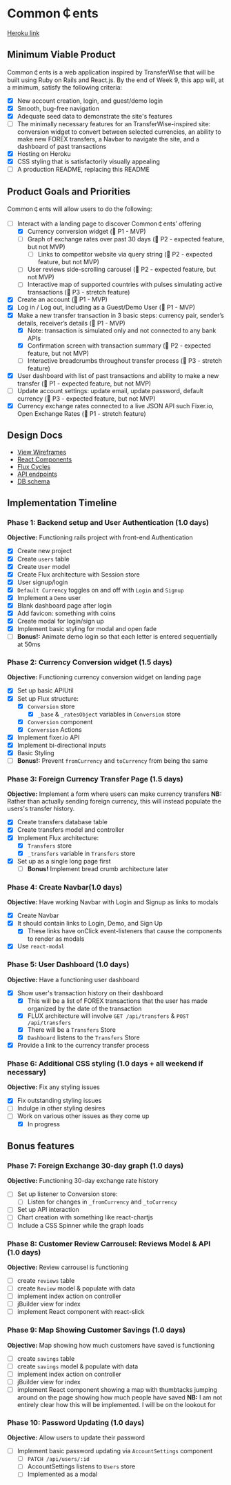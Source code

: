 # Common&#xFFE0;ents

[Heroku link][heroku]

[heroku]: https://commoncentsapp.herokuapp.com

## Minimum Viable Product

Common&#xFFE0;ents is a web application inspired by TransferWise that will be built using Ruby on Rails and React.js. By the end of Week 9, this app will, at a minimum, satisfy the following criteria:

- [x] New account creation, login, and guest/demo login
- [x] Smooth, bug-free navigation
- [x] Adequate seed data to demonstrate the site's features
- [ ] The minimally necessary features for an TransferWise-inspired site: conversion widget to convert between selected currencies, an ability to make new FOREX transfers, a Navbar to navigate the site, and a dashboard of past transactions
- [x] Hosting on Heroku
- [x] CSS styling that is satisfactorily visually appealing
- [ ] A production README, replacing this README

## Product Goals and Priorities

Common&#xFFE0;ents will allow users to do the following:

<!-- This is a Markdown checklist. Use it to keep track of your
progress. Put an x between the brackets for a checkmark: [x] -->

- [ ] Interact with a landing page to discover Common&#xFFE0;ents’ offering
  - [x] Currency conversion widget (&#x1F534; P1 - MVP)
  - [ ] Graph of exchange rates over past 30 days (&#x1F535; P2 - expected feature, but not MVP)
    - [ ] Links to competitor website via query string (&#x1F535; P2 - expected feature, but not MVP)
  - [ ] User reviews side-scrolling carousel (&#x1F535; P2 - expected feature, but not MVP)
  - [ ] Interactive map of supported countries with pulses simulating active transactions (&#x1F52E; P3 - stretch feature)
- [x] Create an account (&#x1F534; P1 - MVP)
- [x] Log in / Log out, including as a Guest/Demo User (&#x1F534; P1 - MVP)
- [x] Make a new transfer transaction in 3 basic steps: currency pair, sender’s details, receiver’s details  (&#x1F534; P1 - MVP)
  - [x] Note: transaction is simulated only and not connected to any bank APIs
  - [x] Confirmation screen with transaction summary (&#x1F535; P2 - expected feature, but not MVP)
  - [ ] Interactive breadcrumbs throughout transfer process (&#x1F52E; P3 - stretch feature)
- [x] User dashboard with list of past transactions and ability to make a new transfer (&#x1F534; P1 - expected feature, but not MVP)
- [ ] Update account settings: update email, update password, default currency (&#x1F52E; P3 - expected feature, but not MVP)
- [x] Currency exchange rates connected to a live JSON API such Fixer.io, Open Exchange Rates (&#x1F534; P1 - stretch feature)

## Design Docs
* [View Wireframes][views]
* [React Components][components]
* [Flux Cycles][flux-cycles]
* [API endpoints][api-endpoints]
* [DB schema][schema]

[views]: ./docs/views.md
[components]: ./docs/components.md
[flux-cycles]: ./docs/flux-cycles.md
[api-endpoints]: ./docs/api-endpoints.md
[schema]: ./docs/schema.md

## Implementation Timeline

### Phase 1: Backend setup and User Authentication (1.0 days)

**Objective:** Functioning rails project with front-end Authentication

- [x] Create new project
- [x] Create `users` table
- [x] Create `User` model
- [x] Create Flux architecture with Session store
- [x] User signup/login
- [x] `Default Currency` toggles on and off with `Login` and `Signup`
- [x] Implement a `Demo` user
- [x] Blank dashboard page after login
- [x] Add favicon: something with coins
- [x] Create modal for login/sign up
- [x] Implement basic styling for modal and open fade
- [ ] **Bonus!:** Animate demo login so that each letter is entered sequentially at 50ms

### Phase 2: Currency Conversion widget (1.5 days)

**Objective:** Functioning currency conversion widget on landing page

- [x] Set up basic APIUtil
- [x] Set up Flux structure:
  - [x] `Conversion` store
    - [x] `_base` & `_ratesObject` variables in `Conversion` store
  - [x] `Conversion` component
  - [x] `Conversion` Actions
- [x] Implement fixer.io API
- [x] Implement bi-directional inputs  
- [x] Basic Styling
- [ ] **Bonus!:** Prevent `fromCurrency` and `toCurrency` from being the same

### Phase 3: Foreign Currency Transfer Page (1.5 days)

**Objective:** Implement a form where users can make currency transfers
**NB:** Rather than actually sending foreign currency, this will instead
populate the users's transfer history.

- [x] Create transfers database table
- [x] Create transfers model and controller
- [x] Implement Flux architecture:
  - [x] `Transfers` store
  - [x] `_transfers` variable in `Transfers` store
- [x] Set up as a single long page first
  - [ ] **Bonus!** Implement bread crumb architecture later

### Phase 4: Create Navbar(1.0 days)

**Objective:** Have working Navbar with Login and Signup as links to modals

- [x] Create Navbar
- [x] It should contain links to Login, Demo, and Sign Up
  - [x] These links have onClick event-listeners that cause the components
        to render as modals
- [x] Use `react-modal`

### Phase 5: User Dashboard (1.0 days)

**Objective:** Have a functioning user dashboard

- [x] Show user's transaction history on their dashboard
  - [x] This will be a list of FOREX transactions that the user has made organized
        by the date of the transaction
  - [x] FLUX architecture will involve `GET /api/transfers` & `POST /api/transfers`
  - [x] There will be a `Transfers` Store
  - [x] `Dashboard` listens to the `Transfers` Store
- [x] Provide a link to the currency transfer process

### Phase 6: Additional CSS styling (1.0 days + all weekend if necessary)

**Objective:** Fix any styling issues

- [x] Fix outstanding styling issues
- [ ] Indulge in other styling desires
- [ ] Work on various other issues as they come up
  - [x] In progress

## Bonus features

### Phase 7: Foreign Exchange 30-day graph (1.0 days)

**Objective:** Functioning 30-day exchange rate history

- [ ] Set up listener to Conversion store:
  - [ ] Listen for changes in `_fromCurrency` and `_toCurrency`
- [ ] Set up API interaction
- [ ] Chart creation with something like react-chartjs
- [ ] Include a CSS Spinner while the graph loads

### Phase 8: Customer Review Carrousel: Reviews Model & API (1.0 days)

**Objective:** Review carrousel is functioning

- [ ] create `reviews` table
- [ ] create `Review` model & populate with data
- [ ] implement index action on controller
- [ ] jBuilder view for index
- [ ] implement React component with react-slick

### Phase 9: Map Showing Customer Savings (1.0 days)

**Objective:** Map showing how much customers have saved is functioning

- [ ] create `savings` table
- [ ] create `savings` model & populate with data
- [ ] implement index action on controller
- [ ] jBuilder view for index
- [ ] implement React component showing a map with thumbtacks jumping
      around on the page showing how much people have saved
      **NB:** I am not entirely clear how this will be implemented. I will be on
      the lookout for

### Phase 10: Password Updating (1.0 days)

**Objective:** Allow users to update their password

- [ ] Implement basic password updating via `AccountSettings` component
  - [ ] `PATCH /api/users/:id`
  - [ ] AccountSettings listens to `Users` store
  - [ ] Implemented as a modal
